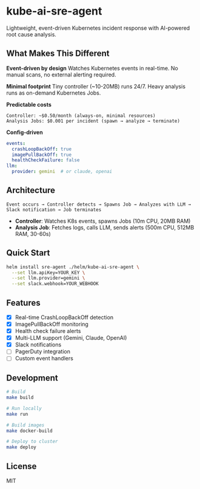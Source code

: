 # kube-ai-sre-agent

Lightweight, event-driven Kubernetes incident response with AI-powered root cause analysis.

## What Makes This Different

**Event-driven by design**
Watches Kubernetes events in real-time. No manual scans, no external alerting required.

**Minimal footprint**
Tiny controller (~10-20MB) runs 24/7. Heavy analysis runs as on-demand Kubernetes Jobs.

**Predictable costs**
```
Controller: ~$0.50/month (always-on, minimal resources)
Analysis Jobs: $0.001 per incident (spawn → analyze → terminate)
```

**Config-driven**
```yaml
events:
  crashLoopBackOff: true
  imagePullBackOff: true
  healthCheckFailure: false
llm:
  provider: gemini  # or claude, openai
```

## Architecture

```
Event occurs → Controller detects → Spawns Job → Analyzes with LLM → Slack notification → Job terminates
```

- **Controller**: Watches K8s events, spawns Jobs (10m CPU, 20MB RAM)
- **Analysis Job**: Fetches logs, calls LLM, sends alerts (500m CPU, 512MB RAM, 30-60s)

## Quick Start

```bash
helm install sre-agent ./helm/kube-ai-sre-agent \
  --set llm.apiKey=YOUR_KEY \
  --set llm.provider=gemini \
  --set slack.webhook=YOUR_WEBHOOK
```

## Features

- [x] Real-time CrashLoopBackOff detection
- [x] ImagePullBackOff monitoring
- [x] Health check failure alerts
- [x] Multi-LLM support (Gemini, Claude, OpenAI)
- [x] Slack notifications
- [ ] PagerDuty integration
- [ ] Custom event handlers

## Development

```bash
# Build
make build

# Run locally
make run

# Build images
make docker-build

# Deploy to cluster
make deploy
```

## License

MIT
